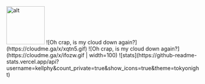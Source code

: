 <img src="https://cloudme.ga/x/xqtn5.gif" alt="alt" width="100">
![Oh crap, is my cloud down again?](https://cloudme.ga/x/xqtn5.gif)
![Oh crap, is my cloud down again?](https://cloudme.ga/x/ifozw.gif | width=100)
![stats](https://github-readme-stats.vercel.app/api?username=kellphy&count_private=true&show_icons=true&theme=tokyonight)

<!--
**Kellphy/Kellphy** is a ✨ _special_ ✨ repository because its `README.md` (this file) appears on your GitHub profile.

Here are some ideas to get you started:

- 🔭 I’m currently working on ...
- 🌱 I’m currently learning ...
- 👯 I’m looking to collaborate on ...
- 🤔 I’m looking for help with ...
- 💬 Ask me about ...
- 📫 How to reach me: ...
- 😄 Pronouns: ...
- ⚡ Fun fact: ...
-->
